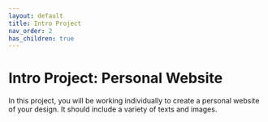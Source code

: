 ```yaml
---
layout: default
title: Intro Project
nav_order: 2
has_children: true
---
```


# Intro Project: Personal Website

In this project, you will be working individually to create a personal website of your design. It should include a variety of texts and images.
